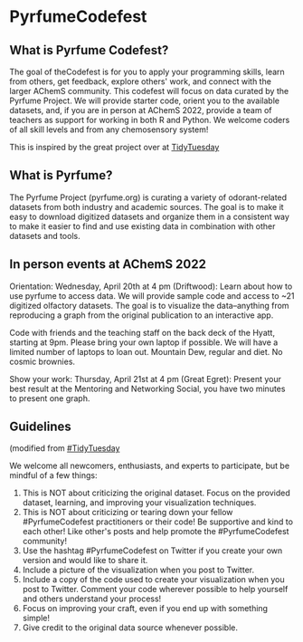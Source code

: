 # PyrfumeCodefest


## What is Pyrfume Codefest?

The goal of theCodefest is for you to apply your programming skills, learn from others, get feedback, explore others' work, and connect with the larger AChemS community. This codefest will focus on data curated by the Pyrfume Project. We will provide starter code, orient you to the available datasets, and, if you are in person at AChemS 2022, provide a team of teachers as support for working in both R and Python. We welcome coders of all skill levels and from any chemosensory system! 

This is inspired by the great project over at [TidyTuesday](https://github.com/rfordatascience/tidytuesday)

## What is Pyrfume?

The Pyrfume Project (pyrfume.org) is curating a variety of odorant-related datasets from both industry and academic sources. The goal is to make it easy to download digitized datasets and organize them in a consistent way to make it easier to find and use existing data in combination with other datasets and tools.

## In person events at AChemS 2022

Orientation: Wednesday, April 20th at 4 pm (Driftwood): Learn about how to use pyrfume to access data. We will provide sample code and access to ~21 digitized olfactory datasets. The goal is to visualize the data–anything from reproducing a graph from the original publication to an interactive app.

Code with friends and the teaching staff on the back deck of the Hyatt, starting at 9pm. Please bring your own laptop if possible. We will have a limited number of laptops to loan out. Mountain Dew, regular and diet. No cosmic brownies. 

Show your work: Thursday, April 21st at 4 pm (Great Egret): Present your best result at the Mentoring and Networking Social, you have two minutes to present one graph.

## Guidelines 
(modified from [#TidyTuesday](https://github.com/rfordatascience/tidytuesday)

We welcome all newcomers, enthusiasts, and experts to participate, but be mindful of a few things:
1. This is NOT about criticizing the original dataset. Focus on the provided dataset, learning, and improving your visualization techniques.
2. This is NOT about criticizing or tearing down your fellow #PyrfumeCodefest practitioners or their code! Be supportive and kind to each other! Like other's posts and help promote the #PyrfumeCodefest community!
3. Use the hashtag #PyrfumeCodefest on Twitter if you create your own version and would like to share it.
4. Include a picture of the visualization when you post to Twitter.
5. Include a copy of the code used to create your visualization when you post to Twitter. Comment your code wherever possible to help yourself and others understand your process!
6. Focus on improving your craft, even if you end up with something simple!
7. Give credit to the original data source whenever possible.
